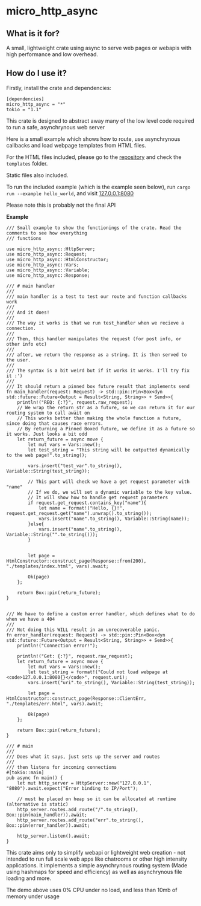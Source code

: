 # micro_http_async
## What is it for?

A small, lightweight crate using async to serve web pages or webapis with high performance and low overhead.

## How do I use it?

Firstly, install the crate and dependencies:

```
[dependencies]
micro_http_async = "*"
tokio = "1.1"
```
This crate is designed to abstract away many of the low level code required to run a safe, asynchrynous web server

Here is a small example which shows how to route, use asynchrynous callbacks and load webpage templates from HTML files.

For the HTML files included, please go to the [repository](https://github.com/dimitribobkov/micro-http-async/) and check the `templates` folder.

Static files also included.

To run the included example (which is the example seen below), run `cargo run --example hello_world`, and visit [127.0.0.1:8080](http://127.0.0.1:8080)

Please note this is probably not the final API

**Example**
```
/// Small example to show the functionings of the crate. Read the comments to see how everything 
/// functions

use micro_http_async::HttpServer;
use micro_http_async::Request;
use micro_http_async::HtmlConstructor;
use micro_http_async::Vars;
use micro_http_async::Variable;
use micro_http_async::Response;

/// # main handler
/// 
/// main handler is a test to test our route and function callbacks work
/// 
/// And it does!
/// 
/// The way it works is that we run test_handler when we recieve a connection. 
/// 
/// Then, this handler manipulates the request (for post info, or other info etc)
/// 
/// after, we return the response as a string. It is then served to the user.
/// 
/// The syntax is a bit weird but if it works it works. I'll try fix it :')
/// 
/// It should return a pinned box future result that implements send
fn main_handler(request: Request) -> std::pin::Pin<Box<dyn std::future::Future<Output = Result<String, String>> + Send>>{
    println!("REQ: {:?}", request.raw_request);
    // We wrap the return_str as a future, so we can return it for our routing system to call await on
    // This works better than making the whole function a future, since doing that causes race errors.
    // By returning a Pinned Boxed future, we define it as a future so it works. Just looks a bit odd
    let return_future = async move { 
        let mut vars = Vars::new();
        let test_string = "This string will be outputted dynamically to the web page!".to_string();
        
        vars.insert("test_var".to_string(), Variable::String(test_string));

        // This part will check we have a get request parameter with "name"
        // If we do, we will set a dynamic variable to the key value.
        // It will show how to handle get request parameters
        if request.get_request.contains_key("name"){
            let name = format!("Hello, {}!", request.get_request.get("name").unwrap().to_string());
            vars.insert("name".to_string(), Variable::String(name));
        }else{
            vars.insert("name".to_string(), Variable::String("".to_string()));
        }


        let page = HtmlConstructor::construct_page(Response::from(200), "./templates/index.html", vars).await;

        Ok(page) 
    };

    return Box::pin(return_future);
}


/// We have to define a custom error handler, which defines what to do when we have a 404
/// 
/// Not doing this WILL result in an unrecoverable panic.
fn error_handler(request: Request) -> std::pin::Pin<Box<dyn std::future::Future<Output = Result<String, String>> + Send>>{
    println!("Connection error!");

    println!("Get: {:?}", request.raw_request);
    let return_future = async move {      
        let mut vars = Vars::new();
        let test_string = format!("Could not load webpage at <code>127.0.0.1:8080{}</code>", request.uri);
        vars.insert("uri".to_string(), Variable::String(test_string));

        let page = HtmlConstructor::construct_page(Response::ClientErr, "./templates/err.html", vars).await;
        
        Ok(page) 
    };

    return Box::pin(return_future);
}

/// # main
/// 
/// Does what it says, just sets up the server and routes
/// 
/// then listens for incoming connections
#[tokio::main]
pub async fn main() {
    let mut http_server = HttpServer::new("127.0.0.1", "8080").await.expect("Error binding to IP/Port");
    
    // must be placed on heap so it can be allocated at runtime (alternative is static)
    http_server.routes.add_route("/".to_string(), Box::pin(main_handler)).await;
    http_server.routes.add_route("err".to_string(), Box::pin(error_handler)).await;

    http_server.listen().await;
}
```

This crate aims only to simplify webapi or lightweight web creation - not intended to run full scale web apps like chatrooms
or other high intensity applications. It implements a simple asynchrynous routing system (Made using hashmaps for speed and efficiency)
as well as asynchrynous file loading and more. 

The demo above uses 0% CPU under no load, and less than 10mb of memory under usage